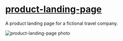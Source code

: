 # [product-landing-page](https://duncanbrewster.github.io/product-landing-page/)
A product landing page for a fictional travel company. 

![product-landing-page photo](https://user-images.githubusercontent.com/87501964/133695144-a644392d-24de-4a67-9db6-188c647a3653.PNG)
